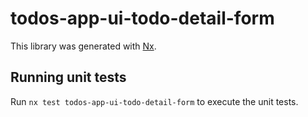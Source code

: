 # todos-app-ui-todo-detail-form

This library was generated with [Nx](https://nx.dev).

## Running unit tests

Run `nx test todos-app-ui-todo-detail-form` to execute the unit tests.
